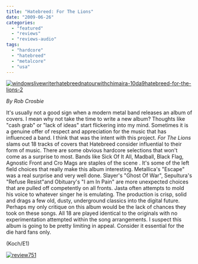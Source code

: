 ```yaml
---
title: "Hatebreed: For The Lions"
date: "2009-06-26"
categories: 
  - "featured"
  - "reviews"
  - "reviews-audio"
tags: 
  - "hardcore"
  - "hatebreed"
  - "metalcore"
  - "usa"
---
```


[![windowslivewriterhatebreednatourwithchimaira-10da9hatebreed-for-the-lions-2](http://www.hellbound.ca/wp-content/uploads/2009/06/windowslivewriterhatebreednatourwithchimaira-10da9hatebreed-for-the-lions-2-300x297.jpg "windowslivewriterhatebreednatourwithchimaira-10da9hatebreed-for-the-lions-2")](http://www.hellbound.ca/wp-content/uploads/2009/06/windowslivewriterhatebreednatourwithchimaira-10da9hatebreed-for-the-lions-2.jpg)

_By Rob Crosbie_

It's usually not a good sign when a modern metal band releases an album of covers. I mean why not take the time to write a new album? Thoughts like "cash grab" or "lack of ideas" start flickering into my mind. Sometimes it is a genuine offer of respect and appreciation for the music that has influenced a band. I think that was the intent with this project. _For The Lions_ slams out 18 tracks of covers that Hatebreed consider influential to their form of music. There are some obvious hardcore selections that won't come as a surprise to most. Bands like Sick Of It All, Madball, Black Flag, Agnostic Front and Cro Mags are staples of the scene . It's some of the left field choices that really make this album interesting. Metallica's "Escape" was a real surprise and very well done. Slayer's "Ghost Of War", Sepultura's "Refuse Resist"and Obituary's "I am In Pain" are more unexpected choices that are pulled off competently on all fronts. Jasta often attempts to mold his voice to whatever singer he is emulating. The production is crisp, solid and drags a few old, dusty, underground classics into the digital future. Perhaps my only critique on this album would be the lack of chances they took on these songs. All 18 are played identical to the originals with no experimentation attempted within the song arrangements. I suspect this album is going to be pretty limiting in appeal. Consider it essential for the die hard fans only.

(Koch/E1)

[![review751](http://www.hellbound.ca/wp-content/uploads/2009/06/review751.png "review751")](http://www.hellbound.ca/wp-content/uploads/2009/06/review751.png)
